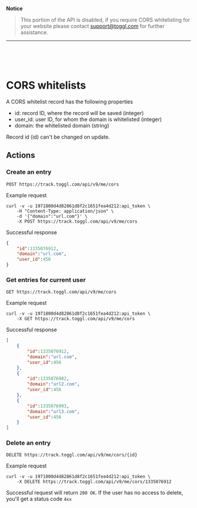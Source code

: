 **Notice**
> This portion of the API is disabled, if you require CORS whitelisting for your website please contact support@toggl.com for further assistance.

<hr>
<br><br><br>

CORS whitelists
====================

A CORS whitelist record has the following properties
* id: record ID, where the record will be saved (integer)
* user_id: user ID, for whom the domain is whitelisted (integer)
* domain: the whitelisted domain (string)

Record id (id) can't be changed on update.

## Actions
### Create an entry

`POST https://track.toggl.com/api/v9/me/cors`

Example request

```shell
curl -v -u 1971800d4d82861d8f2c1651fea4d212:api_token \
	-H "Content-Type: application/json" \
	-d '{"domain":"url.com"}' \
	-X POST https://track.toggl.com/api/v9/me/cors

```

Successful response
```json
{
	"id":1335076912,
 	"domain":"url.com",
  	"user_id":456
}
```

### Get entries for current user

`GET https://track.toggl.com/api/v9/me/cors`

Example request

```shell
curl -v -u 1971800d4d82861d8f2c1651fea4d212:api_token \
	-X GET https://track.toggl.com/api/v9/me/cors
```

Successful response
```json
[
	{
		"id":1335076912,
		"domain":"url.com",
		"user_id":456
	},
	{
		"id":1335076982,
		"domain":"url2.com",
		"user_id":456
	},
	{
		"id":1335076993,
 		"domain":"url3.com",
		"user_id":456
	}
]
```

### Delete an entry

`DELETE https://track.toggl.com/api/v9/me/cors/{id}`

Example request
```shell
curl -v -u 1971800d4d82861d8f2c1651fea4d212:api_token \
	-X DELETE https://track.toggl.com/api/v9/me/cors/1335076912
```

Successful request will return `200 OK`. If the user has no access to delete, you'll get a status code `4xx`
